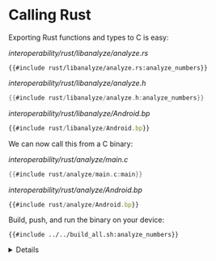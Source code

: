 # Calling Rust

Exporting Rust functions and types to C is easy:

_interoperability/rust/libanalyze/analyze.rs_

```rust,editable,no_run
{{#include rust/libanalyze/analyze.rs:analyze_numbers}}
```

_interoperability/rust/libanalyze/analyze.h_

```c
{{#include rust/libanalyze/analyze.h:analyze_numbers}}
```

_interoperability/rust/libanalyze/Android.bp_

```javascript
{{#include rust/libanalyze/Android.bp}}
```

We can now call this from a C binary:

_interoperability/rust/analyze/main.c_

```c
{{#include rust/analyze/main.c:main}}
```

_interoperability/rust/analyze/Android.bp_

```javascript
{{#include rust/analyze/Android.bp}}
```


Build, push, and run the binary on your device:

```shell
{{#include ../../build_all.sh:analyze_numbers}}
```

<details>

`#[no_mangle]` disables Rust's usual name mangling, so the exported symbol will just be the name of
the function. You can also use `#[export_name = "some_name"]` to specify whatever name you want.

</details>
